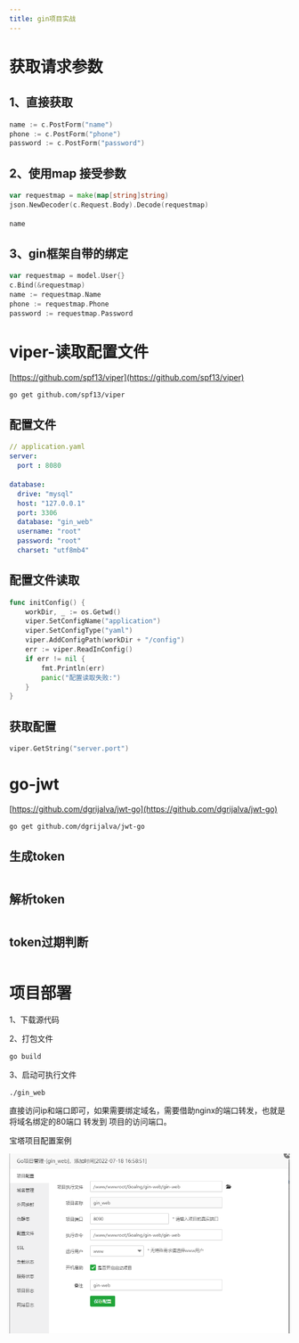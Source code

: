 ```yaml
---
title: gin项目实战
---
```




# 获取请求参数

##  1、直接获取

```go
name := c.PostForm("name")
phone := c.PostForm("phone")
password := c.PostForm("password")
```

## 2、使用map 接受参数

```go
var requestmap = make(map[string]string)
json.NewDecoder(c.Request.Body).Decode(requestmap)

name
```

## 3、gin框架自带的绑定

```go
var requestmap = model.User{}
c.Bind(&requestmap)
name := requestmap.Name
phone := requestmap.Phone
password := requestmap.Password
```

# viper-读取配置文件

[https://github.com/spf13/viper](https://github.com/spf13/viper)

```bash
go get github.com/spf13/viper
```

## 配置文件

```yaml
// application.yaml
server:
  port : 8080
  
database:
  drive: "mysql"
  host: "127.0.0.1"
  port: 3306
  database: "gin_web"
  username: "root"
  password: "root"
  charset: "utf8mb4"

```

## 配置文件读取

```go
func initConfig() {
	workDir, _ := os.Getwd()
	viper.SetConfigName("application")
	viper.SetConfigType("yaml")
	viper.AddConfigPath(workDir + "/config")
	err := viper.ReadInConfig()
	if err != nil {
		fmt.Println(err)
		panic("配置读取失败:")
	}
}
```

## 获取配置

```go
viper.GetString("server.port")
```

# go-jwt 

[https://github.com/dgrijalva/jwt-go](https://github.com/dgrijalva/jwt-go) 

```bash
go get github.com/dgrijalva/jwt-go
```

## 生成token

```go
```



## 解析token

```go
```



## token过期判断

```go
```

# 项目部署

1、下载源代码

2、打包文件

```bash
go build
```

3、启动可执行文件

```
./gin_web
```

直接访问ip和端口即可，如果需要绑定域名，需要借助nginx的端口转发，也就是将域名绑定的80端口 转发到 项目的访问端口。

宝塔项目配置案例

![image-20220718170322671](./Web.assets/image-20220718170322671.png) 